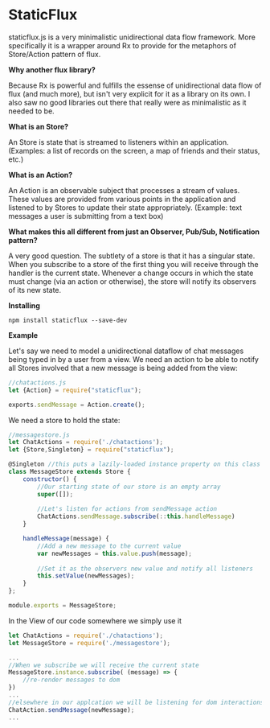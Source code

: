 # StaticFlux

staticflux.js is a very minimalistic unidirectional data flow framework. More specifically it is a wrapper around Rx to provide 
for the metaphors of Store/Action pattern of flux. 

**Why another flux library?**

Because Rx is powerful and fulfills the essense of unidirectional data flow of flux (and much more), but isn't very explicit for it as a library on its own. I also saw no good libraries out there that really were as minimalistic as it needed to be.

**What is an Store?**

An Store is state that is streamed to listeners within an application. (Examples: a list of records on the screen, a map of friends and their status, etc.)

**What is an Action?**

An Action is an observable subject that processes a stream of values. These values are provided from various points in the application and listened to by Stores to update their state appropriately. (Example: text messages a user is submitting from a text box)

**What makes this all different from just an Observer, Pub/Sub, Notification pattern?**

A very good question. The subtlety of a store is that it has a singular state. When you subscribe to a store of the first thing you will receive through the handler is the current state. Whenever a change occurs in which the state must change (via an action or otherwise), the store will notify its observers of its new state.

**Installing**

```
npm install staticflux --save-dev
```

**Example**

Let's say we need to model a unidirectional dataflow of chat messages being typed in by a user from a view. We need an action to be able to notify all Stores involved that a new message is being added from the view:

```javascript
//chatactions.js
let {Action} = require("staticflux");

exports.sendMessage = Action.create();
```

We need a store to hold the state:

```javascript
//messagestore.js
let ChatActions = require('./chatactions');
let {Store,Singleton} = require("staticflux");

@Singleton //this puts a lazily-loaded instance property on this class
class MessageStore extends Store {
    constructor() {
        //Our starting state of our store is an empty array
        super([]);
        
        //Let's listen for actions from sendMessage action
        ChatActions.sendMessage.subscribe(::this.handleMessage)
    }

    handleMessage(message) {
        //Add a new message to the current value
        var newMessages = this.value.push(message);
        
        //Set it as the observers new value and notify all listeners
        this.setValue(newMessages);
    }
};

module.exports = MessageStore;
```

In the View of our code somewhere we simply use it

```javascript
let ChatActions = require('./chatactions');
let MessageStore = require('./messagestore');

...
//When we subscribe we will receive the current state
MessageStore.instance.subscribe( (message) => {
    //re-render messages to dom
})
...
//elsewhere in our applcation we will be listening for dom interactions in order to send out a new chat message
ChatAction.sendMessage(newMessage);
...

```




